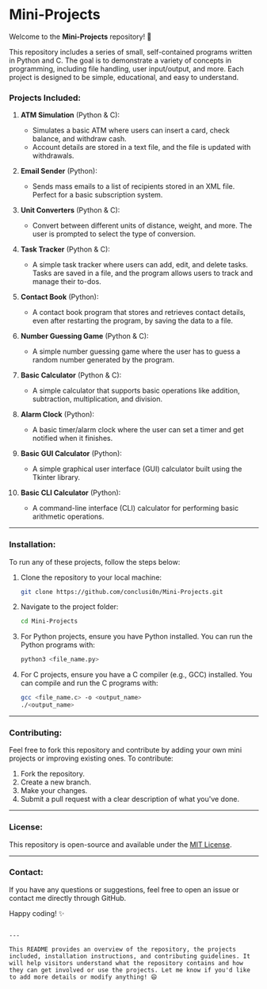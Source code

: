 # Mini-Projects

Welcome to the **Mini-Projects** repository! 🎉

This repository includes a series of small, self-contained programs written in Python and C. The goal is to demonstrate a variety of concepts in programming, including file handling, user input/output, and more. Each project is designed to be simple, educational, and easy to understand.

### Projects Included:

1. **ATM Simulation** (Python & C):
   - Simulates a basic ATM where users can insert a card, check balance, and withdraw cash.
   - Account details are stored in a text file, and the file is updated with withdrawals.

2. **Email Sender** (Python):
   - Sends mass emails to a list of recipients stored in an XML file. Perfect for a basic subscription system.

3. **Unit Converters** (Python & C):
   - Convert between different units of distance, weight, and more. The user is prompted to select the type of conversion.

4. **Task Tracker** (Python & C):
   - A simple task tracker where users can add, edit, and delete tasks. Tasks are saved in a file, and the program allows users to track and manage their to-dos.

5. **Contact Book** (Python):
   - A contact book program that stores and retrieves contact details, even after restarting the program, by saving the data to a file.

6. **Number Guessing Game** (Python & C):
   - A simple number guessing game where the user has to guess a random number generated by the program.

7. **Basic Calculator** (Python & C):
   - A simple calculator that supports basic operations like addition, subtraction, multiplication, and division.

8. **Alarm Clock** (Python):
   - A basic timer/alarm clock where the user can set a timer and get notified when it finishes.

9. **Basic GUI Calculator** (Python):
   - A simple graphical user interface (GUI) calculator built using the Tkinter library.

10. **Basic CLI Calculator** (Python):
    - A command-line interface (CLI) calculator for performing basic arithmetic operations.

---

### Installation:

To run any of these projects, follow the steps below:

1. Clone the repository to your local machine:

   ```bash
   git clone https://github.com/conclusi0n/Mini-Projects.git
   ```

2. Navigate to the project folder:

   ```bash
   cd Mini-Projects
   ```

3. For Python projects, ensure you have Python installed. You can run the Python programs with:

   ```bash
   python3 <file_name.py>
   ```

4. For C projects, ensure you have a C compiler (e.g., GCC) installed. You can compile and run the C programs with:

   ```bash
   gcc <file_name.c> -o <output_name>
   ./<output_name>
   ```

---

### Contributing:

Feel free to fork this repository and contribute by adding your own mini projects or improving existing ones. To contribute:

1. Fork the repository.
2. Create a new branch.
3. Make your changes.
4. Submit a pull request with a clear description of what you've done.

---

### License:

This repository is open-source and available under the [MIT License](LICENSE).

---

### Contact:

If you have any questions or suggestions, feel free to open an issue or contact me directly through GitHub.

Happy coding! ✨

```

---

This README provides an overview of the repository, the projects included, installation instructions, and contributing guidelines. It will help visitors understand what the repository contains and how they can get involved or use the projects. Let me know if you'd like to add more details or modify anything! 😄

